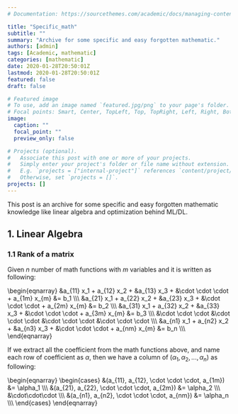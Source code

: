 ```yaml
---
# Documentation: https://sourcethemes.com/academic/docs/managing-content/

title: "Specific_math"
subtitle: ""
summary: "Archive for some specific and easy forgotten mathematic."
authors: [admin]
tags: [Academic, mathematic]
categories: [mathematic]
date: 2020-01-28T20:50:01Z
lastmod: 2020-01-28T20:50:01Z
featured: false
draft: false

# Featured image
# To use, add an image named `featured.jpg/png` to your page's folder.
# Focal points: Smart, Center, TopLeft, Top, TopRight, Left, Right, BottomLeft, Bottom, BottomRight.
image:
  caption: ""
  focal_point: ""
  preview_only: false

# Projects (optional).
#   Associate this post with one or more of your projects.
#   Simply enter your project's folder or file name without extension.
#   E.g. `projects = ["internal-project"]` references `content/project/deep-learning/index.md`.
#   Otherwise, set `projects = []`.
projects: []
---
```


This post is an archive for some specific and easy forgotten mathematic knowledge like linear algebra and optimization behind ML/DL.

## 1. Linear Algebra

### 1.1 Rank of a matrix
Given $n$ number of math functions with $m$ variables and it is written as following:

\begin{eqnarray}
&a_{11} x_1 + a_{12} x_2 + &a_{13} x_3 + &\cdot \cdot \cdot + a_{1m} x_{m} &= b_1 \\\\\\
&a_{21} x_1 + a_{22} x_2 + &a_{23} x_3 + &\cdot \cdot \cdot + a_{2m} x_{m} &= b_2 \\\\\\
&a_{31} x_1 + a_{32} x_2 + &a_{33} x_3 + &\cdot \cdot \cdot + a_{3m} x_{m} &= b_3 \\\\\\
&\cdot \cdot \cdot         &\cdot \cdot \cdot    &\cdot \cdot \cdot        &\cdot \cdot \cdot    \\\\\\
&a_{n1} x_1 + a_{n2} x_2 + &a_{n3} x_3 + &\cdot \cdot \cdot + a_{nm} x_{m} &= b_n \\\\\\
\end{eqnarray}

If we extract all the coefficient from the math functions above, and name each row of coefficient as $\alpha$, then we have a column of ($\alpha_1, \alpha_2, ..., \alpha_n$) as following:

\begin{eqnarray}
\begin{cases}
  &(a_{11}, a_{12}, \cdot \cdot \cdot, a_{1m}) &= \alpha_1 \\\\\\
  &(a_{21}, a_{22}, \cdot \cdot \cdot, a_{2m}) &= \alpha_2 \\\\\\
  &\cdot\cdot\cdot                                         \\\\\\
  &(a_{n1}, a_{n2}, \cdot \cdot \cdot, a_{nm}) &= \alpha_n \\\\\\
\end{cases}
\end{eqnarray}
